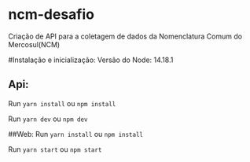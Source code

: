 # ncm-desafio
Criação de API para a coletagem de dados da Nomenclatura Comum do Mercosul(NCM)


#Instalação e inicialização:
Versão do Node: 14.18.1

## Api:
Run `yarn install` ou `npm install`

Run `yarn dev` ou `npm dev`

##Web:
Run `yarn install` ou `npm install`

Run `yarn start` ou `npm start`
